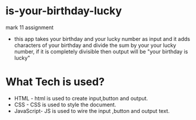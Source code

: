 # is-your-birthday-lucky
mark 11 assignment

- this app takes your birthday and your lucky number as input and it adds characters of your birthday and divide the sum by your your lucky number, if it is completely divisible then output will be "your birthday is lucky"  
# What Tech is used?
- HTML - html is used to create input,button and output.
- CSS - CSS is used to style the document.
- JavaScript- JS is used to wire the input ,button and output text.
